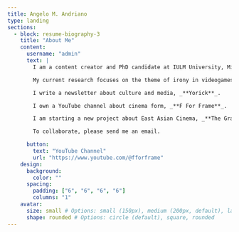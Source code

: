 ```yaml
---
title: Angelo M. Andriano
type: landing
sections:
  - block: resume-biography-3
    title: "About Me"
    content:
      username: "admin"
      text: |
        I am a content creator and PhD candidate at IULM University, Milan.

        My current research focuses on the theme of irony in videogames and the way in which game designers can foster the illusion of decentralization for the players.

        I write a newsletter about culture and media, _**Yorick**_.

        I own a YouTube channel about cinema form, _**F For Frame**_.

        I am starting a new project about East Asian Cinema, _**The Grandmasters**_, on YouTube.

        To collaborate, please send me an email.

      button:
        text: "YouTube Channel"
        url: "https://www.youtube.com/@fforframe"
    design:
      background:
        color: ""
      spacing:
        padding: ["6", "6", "6", "6"]
        columns: "1"
    avatar:
      size: small # Options: small (150px), medium (200px, default), large (320px), xl (400px), xxl (500px)
      shape: rounded # Options: circle (default), square, rounded
---
```


